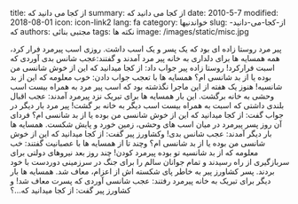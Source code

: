 title: از کجا می دانید که 
summary: از کجا می دانید که 
date: 2010-5-7
modified: 2018-08-01
icon:  icon-link2
lang: fa
category: خواندنیها
slug: از-کجا-می-دانید-که
authors: مجتبی بنائی
tags: نکته ها
image: /images/static/misc.jpg

پیر مرد روستا زاده ای بود که یک پسر و یک اسب داشت. روزی اسب پیرمرد فرار  کرد، همه همسایه ها برای دلداری به خانه پیر مرد آمدند و گفتند:عجب شانس  بدی آوردی که اسبت فرارکرد! روستا زاده پیر جواب داد: از کجا میدانید که این از خوش شانسی من بوده یا  از بد شانسی ام؟ همسایه ها با تعجب جواب دادن: خوب معلومه که این از بد  شانسیه!  هنوز یک هفته از این ماجرا نگذشته بود که اسب پیر مرد به همراه بیست اسب  وحشی به خانه برگشت. این بار همسایه ها برای تبریک نزد پیرمرد آمدند: عجب  اقبال بلندی داشتی که اسبت به همراه بیست اسب دیگر به خانه بر گشت!  پیر مرد بار دیگر در جواب گفت: از کجا میدانید که این از خوش شانسی من بوده  یا از بد شانسی ام؟ فردای آن روز پسر پیرمرد در میان اسب های وحشی، زمین  خورد و پایش شکست. همسایه ها بار دیگر آمدند: عجب شانس بدی! وکشاورز پیر  گفت: از کجا میدانید که این از خوش شانسی من بوده یا از بد شانسی ام؟ وچند  تا از همسایه ها با عصبانیت گفتند: خب معلومه که از بد شانسیه تو بوده  پیرمرد کودن!  چند روز بعد نیروهای دولتی برای سربازگیری از راه رسیدند و تمام جوانان  سالم را برای جنگ در سرزمینی دوردست با خود بردند. پسر کشاورز پیر به خاطر  پای شکسته اش از اعزام، معاف شد.  همسایه ها بار دیگر برای تبریک به خانه پیرمرد رفتند: عجب شانسی آوردی که  پسرت معاف شد! و کشاورز پیر گفت: از کجا میدانید که…؟